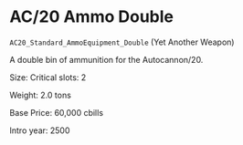 # AC/20 Ammo Double

`AC20_Standard_AmmoEquipment_Double` (Yet Another Weapon)

A double bin of ammunition for the Autocannon/20.

Size: Critical slots: 2

Weight: 2.0 tons

Base Price: 60,000 cbills

Intro year: 2500

